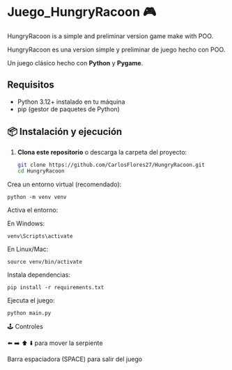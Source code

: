 # Juego_HungryRacoon 🎮
HungryRacoon is a simple and preliminar version game make with POO. 

HungryRacoon es una version simple y preliminar de juego hecho con POO. 

Un juego clásico hecho con **Python** y **Pygame**.  

## Requisitos
- Python 3.12+ instalado en tu máquina  
- pip (gestor de paquetes de Python)  

## 📦 Instalación y ejecución

1. **Clona este repositorio** o descarga la carpeta del proyecto:
   ```bash
   git clone https://github.com/CarlosFlores27/HungryRacoon.git
   cd HungryRacoon

Crea un entorno virtual (recomendado):
 
  `python -m venv venv`

Activa el entorno:

En Windows:

  `venv\Scripts\activate`


En Linux/Mac:

  `source venv/bin/activate`


Instala dependencias:

  `pip install -r requirements.txt`


Ejecuta el juego:

  `python main.py`

🕹️ Controles

⬅️ ➡️ ⬆️ ⬇️ para mover la serpiente

Barra espaciadora (SPACE) para salir del juego

